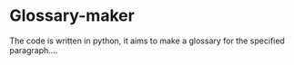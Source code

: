 # Glossary-maker
The code is written in python, it aims to make a glossary for the specified paragraph....